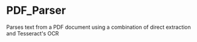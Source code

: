 # PDF_Parser
Parses text from a PDF document using a combination of direct extraction and Tesseract's OCR
